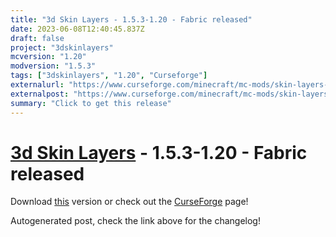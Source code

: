 ```yaml
---
title: "3d Skin Layers - 1.5.3-1.20 - Fabric released"
date: 2023-06-08T12:40:45.837Z
draft: false
project: "3dskinlayers"
mcversion: "1.20"
modversion: "1.5.3"
tags: ["3dskinlayers", "1.20", "Curseforge"]
externalurl: "https://www.curseforge.com/minecraft/mc-mods/skin-layers-3d/files/4573672"
externalpost: "https://www.curseforge.com/minecraft/mc-mods/skin-layers-3d/files/4573672"
summary: "Click to get this release"
---
```

# [3d Skin Layers](/project/3dskinlayers) - 1.5.3-1.20 - Fabric released
Download [this](https://www.curseforge.com/minecraft/mc-mods/skin-layers-3d/files/4573672) version or check out the [CurseForge](https://www.curseforge.com/minecraft/mc-mods/skin-layers-3d) page!

Autogenerated post, check the link above for the changelog!
